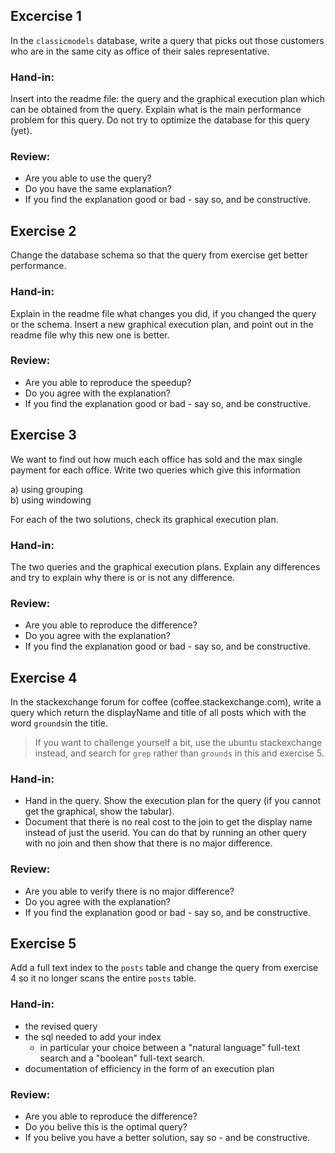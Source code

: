 
## Excercise 1

In the `classicmodels` database, write a query that picks out those customers who are in the same city as office of their sales representative.

### Hand-in:
Insert into the readme file: the query and the graphical execution plan which can be obtained from the query. Explain what is the main performance problem for this query. Do not try to optimize the database for this query (yet).

### Review:
* Are you able to use the query?
* Do you have the same explanation?
* If you find the explanation good or bad - say so, and be constructive.

## Exercise 2
Change the database schema so that the query from exercise get better performance. 

### Hand-in:
Explain in the readme file what changes you did, if you changed the query or the schema. Insert a new graphical execution plan, and point out in the readme file why this new one is better.

### Review:
* Are you able to reproduce the speedup?
* Do you agree with the explanation?
* If you find the explanation good or bad - say so, and be constructive.

## Exercise 3
We want to find out how much each office has sold and the max single payment for each office. Write two queries which give this information

a) using grouping<br>
b) using windowing

For each of the two solutions, check its graphical execution plan.

### Hand-in:
The two queries and the graphical execution plans. Explain any differences and try to explain why there is or is not any difference.

### Review:
* Are you able to reproduce the difference?
* Do you agree with the explanation?
* If you find the explanation good or bad - say so, and be constructive.

## Exercise 4
In the stackexchange forum for coffee (coffee.stackexchange.com), write a query which return the displayName and title of all posts which with the word `grounds`in the title.

> If you want to challenge yourself a bit, use the ubuntu stackexchange instead, and search for `grep` rather than `grounds` in this and exercise 5.


### Hand-in:
* Hand in the query. Show the execution plan for the query (if you cannot get the graphical, show the tabular).
* Document that there is no real cost to the join to get the display name instead of just the userid. You can do that by running an other query with no join and then show that there is no major difference.

### Review:
* Are you able to verify there is no major difference?
* Do you agree with the explanation?
* If you find the explanation good or bad - say so, and be constructive.

## Exercise 5
Add a full text index to the `posts` table and change the query from exercise 4 so it no longer scans the entire `posts` table. 

### Hand-in:
* the revised query
* the sql needed to add your index
	* in particular your choice between a "natural language" full-text search and a "boolean" full-text search.
* documentation of efficiency in the form of an execution plan

### Review:
* Are you able to reproduce the difference?
* Do you belive this is the optimal query?
* If you belive you have a better solution, say so - and be constructive.

